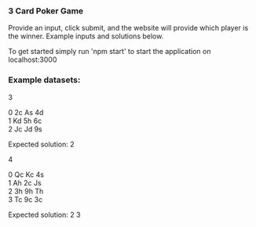 ### 3 Card Poker Game
Provide an input, click submit, and the website will provide which player is the winner. Example inputs and solutions below.
<div style="page-break-after: always"></div>
To get started simply run 'npm start' to start the application on localhost:3000

### Example datasets:

3
<div style="page-break-after: always"></div>
0 2c As 4d
<div style="page-break-after: always"></div>
1 Kd 5h 6c
<div style="page-break-after: always"></div>
2 Jc Jd 9s

Expected solution: 2

4
<div style="page-break-after: always"></div>
0 Qc Kc 4s
<div style="page-break-after: always"></div>
1 Ah 2c Js
<div style="page-break-after: always"></div>
2 3h 9h Th
<div style="page-break-after: always"></div>
3 Tc 9c 3c

Expected solution: 2 3
